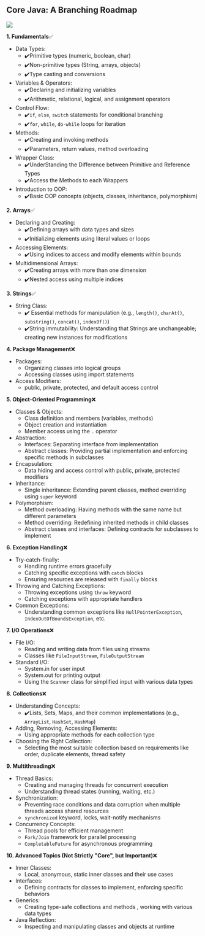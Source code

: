 ## Core Java: A Branching Roadmap 
[![](https://skillicons.dev/icons?i=java)](https://skillicons.dev)


**1. Fundamentals**✅
- Data Types:
    * ✔️Primitive types (numeric, boolean, char)
    * ✔️Non-primitive types (String, arrays, objects)
    * ✔️Type casting and conversions
- Variables & Operators:
    * ✔️Declaring and initializing variables
    * ✔️Arithmetic, relational, logical, and assignment operators
- Control Flow:
    * ✔️`if`, `else`, `switch` statements for conditional branching
    * ✔️`for`, `while`, `do-while` loops for iteration
- Methods:
    * ✔️Creating and invoking methods
    * ✔️Parameters, return values, method overloading
- Wrapper Class:
    * ✔️UnderStanding the Difference between Primitive and Reference Types
    * ✔️Access the Methods to each Wrappers
- Introduction to OOP:
    * ✔️Basic OOP concepts (objects, classes, inheritance, polymorphism)

**2. Arrays**✅
- Declaring and Creating:
    * ✔️Defining arrays with data types and sizes
    * ✔️Initializing elements using literal values or loops
- Accessing Elements:
    * ✔️Using indices to access and modify elements within bounds
- Multidimensional Arrays:
    * ✔️Creating arrays with more than one dimension
    * ✔️Nested access using multiple indices

**3. Strings**✅
- String Class:
    * ✔️ Essential methods for manipulation (e.g., `length()`, `charAt()`, `substring()`, `concat()`, `indexOf()`)
    * ✔️String immutability: Understanding that Strings are unchangeable; creating new instances for modifications

**4. Package Management**❌
- Packages:
    * Organizing classes into logical groups
    * Accessing classes using import statements
- Access Modifiers:
    * public, private, protected, and default access control

**5. Object-Oriented Programming**❌

- Classes & Objects:
    * Class definition and members (variables, methods)
    * Object creation and instantiation
    * Member access using the `.` operator
- Abstraction:
    * Interfaces: Separating interface from implementation
    * Abstract classes: Providing partial implementation and enforcing specific methods in subclasses
- Encapsulation:
    * Data hiding and access control with public, private, protected modifiers
- Inheritance:
    * Single inheritance: Extending parent classes, method overriding using `super` keyword
- Polymorphism:
    * Method overloading: Having methods with the same name but different parameters
    * Method overriding: Redefining inherited methods in child classes
    * Abstract classes and interfaces: Defining contracts for subclasses to implement

**6. Exception Handling**❌
- Try-catch-finally:
    * Handling runtime errors gracefully
    * Catching specific exceptions with `catch` blocks
    * Ensuring resources are released with `finally` blocks
- Throwing and Catching Exceptions:
    * Throwing exceptions using `throw` keyword
    * Catching exceptions with appropriate handlers
- Common Exceptions:
    * Understanding common exceptions like `NullPointerException`, `IndexOutOfBoundsException`, etc.

**7. I/O Operations**❌
- File I/O:
    * Reading and writing data from files using streams
    * Classes like `FileInputStream`, `FileOutputStream`
- Standard I/O:
    * System.in for user input
    * System.out for printing output
    * Using the `Scanner` class for simplified input with various data types

**8. Collections**❌

- Understanding Concepts:
    * ✔️Lists, Sets, Maps, and their common implementations (e.g., `ArrayList`, `HashSet`, `HashMap`)
- Adding, Removing, Accessing Elements:
    * Using appropriate methods for each collection type
- Choosing the Right Collection:
    * Selecting the most suitable collection based on requirements like order, duplicate elements, thread safety

**9. Multithreading**❌

- Thread Basics:
    * Creating and managing threads for concurrent execution
    * Understanding thread states (running, waiting, etc.)
- Synchronization:
    * Preventing race conditions and data corruption when multiple threads access shared resources
    * `synchronized` keyword, locks, wait-notify mechanisms
- Concurrency Concepts:
    * Thread pools for efficient management
    * `Fork/Join` framework for parallel processing
    * `CompletableFuture` for asynchronous programming

**10. Advanced Topics (Not Strictly "Core", but Important)**❌

- Inner Classes:
    * Local, anonymous, static inner classes and their use cases
- Interfaces:
    * Defining contracts for classes to implement, enforcing specific behaviors
- Generics:
    * Creating type-safe collections and methods , working with various data types
- Java Reflection:
    * Inspecting and manipulating classes and objects at runtime
